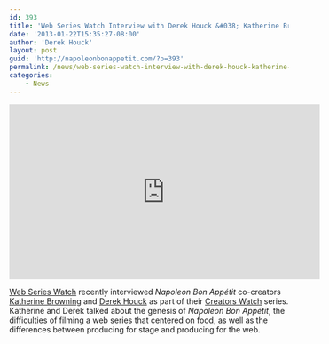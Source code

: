 ```yaml
---
id: 393
title: 'Web Series Watch Interview with Derek Houck &#038; Katherine Browning'
date: '2013-01-22T15:35:27-08:00'
author: 'Derek Houck'
layout: post
guid: 'http://napoleonbonappetit.com/?p=393'
permalink: /news/web-series-watch-interview-with-derek-houck-katherine-browning/
categories:
    - News
---
```


<iframe allowfullscreen="" frameborder="0" height="315" loading="lazy" src="http://www.youtube.com/embed/vARN-XRsy6o?rel=0" width="560"></iframe>

[Web Series Watch](http://web-series-watch.com/) recently interviewed *Napoleon Bon Appétit* co-creators [Katherine Browning](http://www.katherinebrowning.com/) and [Derek Houck](http://derekhouck.com/) as part of their [Creators Watch](http://web-series-watch.com/creators-watch/) series. Katherine and Derek talked about the genesis of *Napoleon Bon Appétit*, the difficulties of filming a web series that centered on food, as well as the differences between producing for stage and producing for the web.